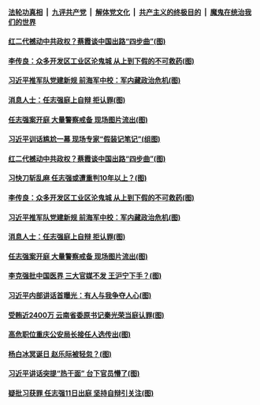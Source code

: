 ####  [法轮功真相](../../../../basic/blob/master/README.md?t=09122303) &nbsp;|&nbsp; [九评共产党](../../../../9ping.md/blob/master/README.md?t=09122303) &nbsp;|&nbsp; [解体党文化](../../../../jtdwh.md/blob/master/README.md?t=09122303)  &nbsp;|&nbsp; [共产主义的终极目的](../../../../gczydzjmd.md/blob/master/README.md?t=09122303) &nbsp;|&nbsp; [魔鬼在统治我们的世界](../../../../mgztzwmdsj.md/blob/master/README.md?t=09122303) 

#### [红二代撼动中共政权？蔡霞谈中国出路“四步曲”(图)](../pages/p2/945882.md?t=09122303) 

#### [李传良：众多开发区工业区沦鬼城 从上到下假的不可救药(图)](../pages/p2/945851.md?t=09122303) 

#### [习近平推军队党建新规 前海军中校：军内藏政治危机(图)](../pages/p2/945825.md?t=09122303) 


#### [消息人士：任志强庭上自辩 拒认罪(图)](../pages/p2/945828.md?t=09122303) 

#### [任志强案开庭 大量警察戒备 现场图片流出(图)](../pages/p2/945792.md?t=09122303) 

#### [习近平训话尴尬一幕 现场专家“假装记笔记”(组图)](../pages/p2/945928.md?t=09122303) 

#### [红二代撼动中共政权？蔡霞谈中国出路“四步曲”(图)](../pages/p2/945882.md?t=09122303) 

#### [习快刀斩乱麻 任志强或遭重判10年以上？(图)](../pages/p2/945873.md?t=09122303) 

#### [李传良：众多开发区工业区沦鬼城 从上到下假的不可救药(图)](../pages/p2/945851.md?t=09122303) 

#### [习近平推军队党建新规 前海军中校：军内藏政治危机(图)](../pages/p2/945825.md?t=09122303) 


#### [消息人士：任志强庭上自辩 拒认罪(图)](../pages/p2/945828.md?t=09122303) 

#### [任志强案开庭 大量警察戒备 现场图片流出(图)](../pages/p2/945792.md?t=09122303) 

#### [李克强批中国医界 三大官媒不发 王沪宁下手？(图)](../pages/p2/945790.md?t=09122303) 

#### [习近平内部讲话首曝光：有人与我争夺人心(图)](../pages/p2/945812.md?t=09122303) 

#### [受贿近2400万 云南省委原书记秦光荣当庭认罪(图)](../pages/p2/945803.md?t=09122303) 

#### [高危职位重庆公安局长接任人选传出(图)](../pages/p2/945729.md?t=09122303) 

#### [杨白冰冥诞日 赵乐际被轻忽？(图)](../pages/p2/945722.md?t=09122303) 

#### [习近平讲话突提“热干面” 台下官员懵了(图)](../pages/p2/945733.md?t=09122303) 






#### [疑批习获罪 任志强11日出庭 坚持自辩引关注(图)](../pages/p2/945662.md?t=09122303) 

